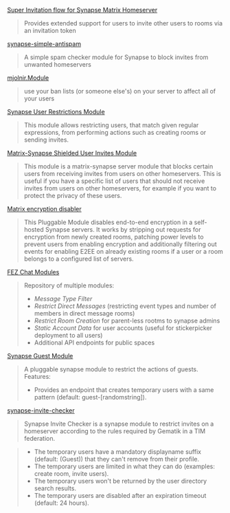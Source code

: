 [Super Invitation flow for Synapse Matrix Homeserver](https://github.com/acterglobal/synapse-super-invites)
> Provides extended support for users to invite other users to rooms via an invitation token

[synapse-simple-antispam](https://github.com/t2bot/synapse-simple-antispam)
> A simple spam checker module for Synapse to block invites from unwanted homeservers

[mjolnir.Module](https://github.com/matrix-org/mjolnir/blob/main/docs/synapse_module.md)
> use your ban lists (or someone else's) on your server to affect all of your users

[Synapse User Restrictions Module](https://github.com/matrix-org/synapse-user-restrictions)
> This module allows restricting users, that match given regular expressions, from performing actions such as creating rooms or sending invites.

[Matrix-Synapse Shielded User Invites Module](https://github.com/lovelaced/synapse-mayinvite)
> This module is a matrix-synapse server module that blocks certain users from receiving invites from users on other homeservers. This is useful if you have a specific list of users that should not receive invites from users on other homeservers, for example if you want to protect the privacy of these users.

[Matrix encryption disabler](https://github.com/digitalentity/matrix_encryption_disabler)
> This Pluggable Module disables end-to-end encryption in a self-hosted Synapse servers. It works by stripping out requests for encryption from newly created rooms, patching power levels to prevent users from enabling encryption and additionally filtering out events for enabling E2EE on already existing rooms if a user or a room belongs to a configured list of servers.

[FEZ Chat Modules](https://heptapod.host/intevation/fac/synapse-modules)
> Repository of multiple modules:
> * *Message Type Filter*
> * *Restrict Direct Messages* (restricting event types and number of members in direct message rooms)
> * *Restrict Room Creation* for parent-less rootms to synapse admins
> * *Static Account Data* for user accounts (useful for stickerpicker deployment to all users)
> * Additional API endpoints for public spaces

[Synapse Guest Module](https://github.com/nordeck/element-web-modules/blob/main/packages/synapse-guest-module/README.md)
> A pluggable synapse module to restrict the actions of guests.
> Features:
> * Provides an endpoint that creates temporary users with a same pattern (default: guest-[randomstring]).

[synapse-invite-checker](https://github.com/famedly/synapse-invite-checker)
> Synapse Invite Checker is a synapse module to restrict invites on a homeserver according to the rules required by Gematik in a TIM federation.

> * The temporary users have a mandatory displayname suffix (default:  (Guest)) that they can't remove from their profile.
> * The temporary users are limited in what they can do (examples: create room, invite users).
> * The temporary users won't be returned by the user directory search results.
> * The temporary users are disabled after an expiration timeout (default: 24 hours).
